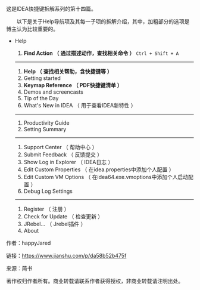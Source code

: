 这是IDEA快捷键拆解系列的第十四篇。

  以下是关于Help导航项及其每一子项的拆解介绍，其中，加粗部分的选项是博主认为比较重要的。

* Help
  1. **Find Action （ 通过描述动作，查找相关命令 ）**
     `Ctrl + Shift + A`

  ---

  1. **Help （ 查找相关帮助，含快捷键等 ）**
  2. Getting started
  3. **Keymap Reference （ PDF快捷键清单 ）**
  4. Demos and screencasts
  5. Tip of the Day
  6. What's New in IDEA （ 用于查看IDEA新特性 ）

  ---

  1. Productivity Guide
  2. Setting Summary

  ---

  1. Support Center （ 帮助中心 ）
  2. Submit Feedback （ 反馈提交 ）
  3. Show Log in Explorer （ IDEA日志 ）
  4. Edit Custom Properties （ 在idea.properties中添加个人配置 ）
  5. Edit Custom VM Options （ 在idea64.exe.vmoptions中添加个人启动配置 ）
  6. Debug Log Settings

  ---

  1. Register （ 注册 ）
  2. Check for Update （ 检查更新 ）
  3. JRebel... （ Jrebel插件 ）
  4. About

  


  


作者：happyJared

  


链接：https://www.jianshu.com/p/da58b52b475f

  


来源：简书

  


著作权归作者所有。商业转载请联系作者获得授权，非商业转载请注明出处。

